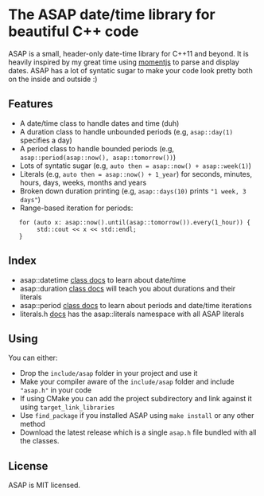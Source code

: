 # The ASAP date/time library for beautiful C++ code

ASAP is a small, header-only date-time library for C++11 and beyond. It is heavily inspired by my great time using [momentjs](momentjs.com) to parse and display dates. ASAP has a lot of syntatic sugar to make your code look pretty both on the inside and outside :)

## Features

- A date/time class to handle dates and time (duh)
- A duration class to handle unbounded periods (e.g, `asap::day(1)` specifies a day)
- A period class to handle bounded periods (e.g, `asap::period(asap::now(), asap::tomorrow())`)
- Lots of syntatic sugar (e.g, `auto then = asap::now() + asap::week(1)`)
- Literals (e.g, `auto then = asap::now() + 1_year`) for seconds, minutes, hours, days, weeks, months and years
- Broken down duration printing (e.g, `asap::days(10)` prints `"1 week, 3 days"`)
- Range-based iteration for periods:
```
   for (auto x: asap::now().until(asap::tomorrow()).every(1_hour)) {
        std::cout << x << std::endl;
   }
```

## Index

- asap::datetime [class docs](http://mobius3.github.io/asap/api/classasap_1_1datetime.html) to learn about date/time
- asap::duration [class docs](http://mobius3.github.io/asap/api/classasap_1_1duration.html) will teach you about durations and their literals
- asap::period [class docs](http://mobius3.github.io/asap/api/classasap_1_1period.html) to learn about periods and date/time iterations
- literals.h [docs](http://mobius3.github.io/asap/api/literals_8h_source.html) has the asap::literals namespace with all ASAP literals

## Using

You can either:

- Drop the `include/asap` folder in your project and use it
- Make your compiler aware of the `include/asap` folder and include `"asap.h"` in your code
- If using CMake you can add the project subdirectory and link against it using `target_link_libraries`
- Use `find_package` if you installed ASAP using `make install` or any other method
- Download the latest release which is a single `asap.h` file bundled with all the classes.

## License

ASAP is MIT licensed.
